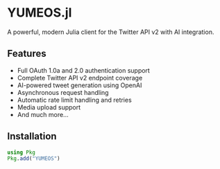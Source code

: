 # YUMEOS.jl

A powerful, modern Julia client for the Twitter API v2 with AI integration.

## Features

- Full OAuth 1.0a and 2.0 authentication support
- Complete Twitter API v2 endpoint coverage
- AI-powered tweet generation using OpenAI
- Asynchronous request handling
- Automatic rate limit handling and retries
- Media upload support
- And much more...

## Installation

```julia
using Pkg
Pkg.add("YUMEOS")
```
